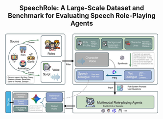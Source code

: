 

<div align="center">
    <h2> SpeechRole: A Large-Scale Dataset and Benchmark for Evaluating Speech Role-Playing Agents </h2>

<p align="center">
  <!-- <a href="https://huggingface.co">Arxiv Paper</a> • -->
  <!-- <a href="https://github.com/">Github</a> • -->
  <!-- <a href="https://huggingface.co">Huggingface</a> • -->
  <!-- <a href="#-citation">Citation</a> -->
</p>
</div>


![Introduction](intro.jpg)



<!-- ## 🗒️ Pre-training Data

Coming soon! -->


<!-- ## 🕸️ Model

Coming soon! -->


<!-- ## 📊 Evaluation Set

Coming soon!
``` -->



<!-- ## 📖 Citation

If you find our code or paper helps, please consider citing:

```bibtex

``` -->

